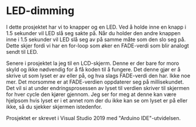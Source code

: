 # LED-dimming
I dette prosjektet har vi to knapper og en LED.
Ved å holde inne en knapp i 1.5 sekunder vil LED slå seg sakte på. 
Når du holder den andre knappen inne i 1.5 sekunder vil LED slå seg av på samme måte som den slo seg på. 
Dette skjer fordi vi har en for-loop som øker en FADE-verdi som blir analogt sendt til LED.

Senere i prosjektet la jeg til en LCD-skjerm. Denne er der bare for moro skyld og ikke nødvendig for å få koden til å fungere.
Det denne gjør er å skrive ut som lyset er av eller på, og hva slags FADE-verdi den har. Ikke noe mer.
Det morsomme er at FADE-verdien oppdaterer seg på millisekundet.
Det vil si at under endringsprosessen av lyset til verdien skriver til skjermen for hver cycle den kjører gjennom.
Jeg ser for meg at denne kan være hjelpsom hvis lyset er i et annet rom der du ikke kan se om lyset er på eller ikke, så du sjekker skjermen istedenfor.

Prosjektet er skrevet i Visual Studio 2019 med "Arduino IDE"-utvidelsen. 
